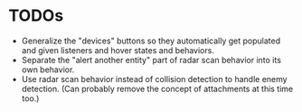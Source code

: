 # TODOs
- Generalize the "devices" buttons so they automatically get populated and given listeners and hover states and behaviors.
- Separate the "alert another entity" part of radar scan behavior into its own behavior.
- Use radar scan behavior instead of collision detection to handle enemy detection. (Can probably remove the concept of attachments at this time too.)